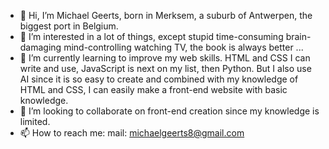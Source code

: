 - 👋 Hi, I’m Michael Geerts, born in Merksem, a suburb of Antwerpen, the biggest port in Belgium.
- 👀 I’m interested in a lot of things, except stupid time-consuming brain-damaging mind-controlling watching TV, the book is always better ...
- 🌱 I’m currently learning to improve my web skills. HTML and CSS I can write and use, JavaScript is next on my list, then Python. But I also use AI since it is so easy to create and combined with my knowledge of HTML and CSS, I can easily make a front-end website with basic knowledge.
- 💞️ I’m looking to collaborate on front-end creation since my knowledge is limited.
- 📫 How to reach me: mail: michaelgeerts8@gmail.com

<!---
MichaelGeerts8/MichaelGeerts8 is a ✨ special ✨ repository because its `README.md` (this file) appears on your GitHub profile.
You can click the Preview link to take a look at your changes.
--->

